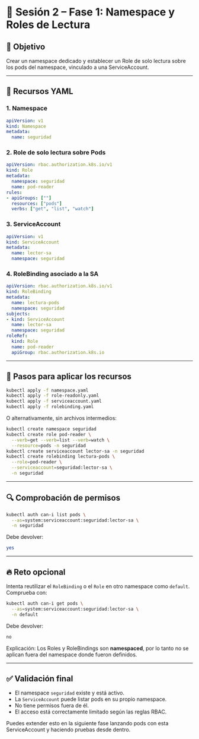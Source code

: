 # 🔐 Sesión 2 – Fase 1: Namespace y Roles de Lectura

## 🎯 Objetivo

Crear un namespace dedicado y establecer un Role de solo lectura sobre los pods del namespace, vinculado a una ServiceAccount.

---

## 📁 Recursos YAML

### 1. Namespace

```yaml
apiVersion: v1
kind: Namespace
metadata:
  name: seguridad
```

### 2. Role de solo lectura sobre Pods

```yaml
apiVersion: rbac.authorization.k8s.io/v1
kind: Role
metadata:
  namespace: seguridad
  name: pod-reader
rules:
- apiGroups: [""]
  resources: ["pods"]
  verbs: ["get", "list", "watch"]
```

### 3. ServiceAccount

```yaml
apiVersion: v1
kind: ServiceAccount
metadata:
  name: lector-sa
  namespace: seguridad
```

### 4. RoleBinding asociado a la SA

```yaml
apiVersion: rbac.authorization.k8s.io/v1
kind: RoleBinding
metadata:
  name: lectura-pods
  namespace: seguridad
subjects:
- kind: ServiceAccount
  name: lector-sa
  namespace: seguridad
roleRef:
  kind: Role
  name: pod-reader
  apiGroup: rbac.authorization.k8s.io
```

---

## 🧭 Pasos para aplicar los recursos

```bash
kubectl apply -f namespace.yaml
kubectl apply -f role-readonly.yaml
kubectl apply -f serviceaccount.yaml
kubectl apply -f rolebinding.yaml
```

O alternativamente, sin archivos intermedios:

```bash
kubectl create namespace seguridad
kubectl create role pod-reader \
  --verb=get --verb=list --verb=watch \
  --resource=pods -n seguridad
kubectl create serviceaccount lector-sa -n seguridad
kubectl create rolebinding lectura-pods \
  --role=pod-reader \
  --serviceaccount=seguridad:lector-sa \
  -n seguridad
```

---

## 🔍 Comprobación de permisos

```bash
kubectl auth can-i list pods \
  --as=system:serviceaccount:seguridad:lector-sa \
  -n seguridad
```

Debe devolver:

```bash
yes
```

---

## 🔥 Reto opcional

Intenta reutilizar el `RoleBinding` o el `Role` en otro namespace como `default`. Comprueba con:

```bash
kubectl auth can-i get pods \
  --as=system:serviceaccount:seguridad:lector-sa \
  -n default
```

Debe devolver:

```bash
no
```

Explicación: Los Roles y RoleBindings son **namespaced**, por lo tanto no se aplican fuera del namespace donde fueron definidos.

---

## ✅ Validación final

* El namespace `seguridad` existe y está activo.
* La `ServiceAccount` puede listar pods en su propio namespace.
* No tiene permisos fuera de él.
* El acceso está correctamente limitado según las reglas RBAC.

Puedes extender esto en la siguiente fase lanzando pods con esta ServiceAccount y haciendo pruebas desde dentro.
